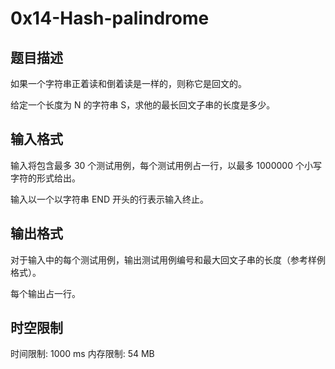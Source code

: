# 0x14-Hash-palindrome

## 题目描述

如果一个字符串正着读和倒着读是一样的，则称它是回文的。

给定一个长度为 N 的字符串 S，求他的最长回文子串的长度是多少。

## 输入格式

输入将包含最多 30 个测试用例，每个测试用例占一行，以最多 1000000 个小写字符的形式给出。

输入以一个以字符串 END 开头的行表示输入终止。

## 输出格式

对于输入中的每个测试用例，输出测试用例编号和最大回文子串的长度（参考样例格式）。

每个输出占一行。

## 时空限制

时间限制: 1000 ms
内存限制: 54 MB
